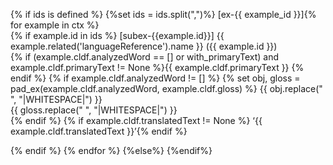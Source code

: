 {% if ids is defined %}
{%set ids = ids.split(",")%}
[ex-{{ example_id }}]{% for example in ctx %}  
{% if example.id in ids %}
[subex-{{example.id}}] {{ example.related('languageReference').name }} ({{ example.id }})  
{% if (example.cldf.analyzedWord == [] or with_primaryText) and example.cldf.primaryText != None %}{{ example.cldf.primaryText }}
{% endif %}
{% if example.cldf.analyzedWord != [] %}
{% set obj, gloss = pad_ex(example.cldf.analyzedWord, example.cldf.gloss) %}
{{ obj.replace(" ", "|WHITESPACE|") }}  
{{ gloss.replace(" ", "|WHITESPACE|") }}  
{% endif %}
{% if example.cldf.translatedText != None %}
‘{{ example.cldf.translatedText }}’{% endif %}  

{% endif %}
{% endfor %}
{%else%}
{%endif%}


